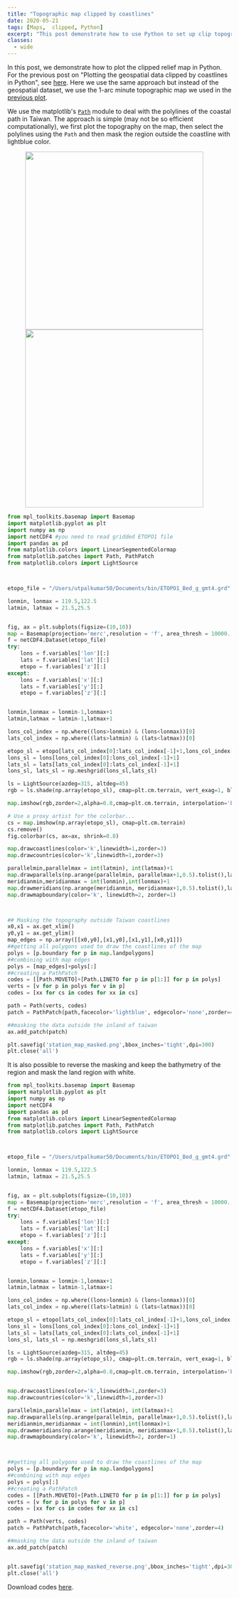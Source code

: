 ```yaml
---
title: "Topographic map clipped by coastlines"
date: 2020-05-21
tags: [Maps,  clipped, Python]
excerpt: "This post demonstrate how to use Python to set up clip topographic map based on coastlines."
classes:
  - wide
---
```

In this post, we demonstrate how to plot the clipped relief map in Python. For the previous post on "Plotting the geospatial data clipped by coastlines in Python", see [here](https://iescoders.com/plotting-the-geospatial-data-clipped-by-coastlines-in-python/). Here we use the same approach but instead of the geospatial dataset, we use the 1-arc minute topographic map we used in the [previous plot](https://www.earthinversion.com/Shaded-topo-map-python/). 

We use the matplotlib's [`Path`](https://matplotlib.org/3.2.1/tutorials/advanced/path_tutorial.html) module to deal with the polylines of the coastal path in Taiwan. The approach is simple (may not be so efficient computationally), we first plot the topography on the map, then select the polylines using the `Path` and then mask the region outside the coastline with lightblue color.


<figure class="half">
	<img width="400" src="{{ site.url }}{{ site.baseurl }}/images/station_map_masked.png">
    <img width="400" src="{{ site.url }}{{ site.baseurl }}/images/station_map_masked_reverse.png">
</figure>


```python
from mpl_toolkits.basemap import Basemap
import matplotlib.pyplot as plt
import numpy as np
import netCDF4 #you need to read gridded ETOPO1 file
import pandas as pd
from matplotlib.colors import LinearSegmentedColormap
from matplotlib.patches import Path, PathPatch
from matplotlib.colors import LightSource



etopo_file = "/Users/utpalkumar50/Documents/bin/ETOPO1_Bed_g_gmt4.grd"

lonmin, lonmax = 119.5,122.5
latmin, latmax = 21.5,25.5


fig, ax = plt.subplots(figsize=(10,10))
map = Basemap(projection='merc',resolution = 'f', area_thresh = 10000., llcrnrlon=lonmin, llcrnrlat=latmin,urcrnrlon=lonmax, urcrnrlat=latmax)
f = netCDF4.Dataset(etopo_file)
try:
    lons = f.variables['lon'][:]
    lats = f.variables['lat'][:]
    etopo = f.variables['z'][:]
except:
    lons = f.variables['x'][:]
    lats = f.variables['y'][:]
    etopo = f.variables['z'][:]


lonmin,lonmax = lonmin-1,lonmax+1
latmin,latmax = latmin-1,latmax+1

lons_col_index = np.where((lons>lonmin) & (lons<lonmax))[0]
lats_col_index = np.where((lats>latmin) & (lats<latmax))[0]

etopo_sl = etopo[lats_col_index[0]:lats_col_index[-1]+1,lons_col_index[0]:lons_col_index[-1]+1]
lons_sl = lons[lons_col_index[0]:lons_col_index[-1]+1]
lats_sl = lats[lats_col_index[0]:lats_col_index[-1]+1]
lons_sl, lats_sl = np.meshgrid(lons_sl,lats_sl)

ls = LightSource(azdeg=315, altdeg=45)
rgb = ls.shade(np.array(etopo_sl), cmap=plt.cm.terrain, vert_exag=1, blend_mode=ls.blend_soft_light)

map.imshow(rgb,zorder=2,alpha=0.8,cmap=plt.cm.terrain, interpolation='bilinear')

# Use a proxy artist for the colorbar...
cs = map.imshow(np.array(etopo_sl), cmap=plt.cm.terrain)
cs.remove()
fig.colorbar(cs, ax=ax, shrink=0.8)

map.drawcoastlines(color='k',linewidth=1,zorder=3)
map.drawcountries(color='k',linewidth=1,zorder=3)

parallelmin,parallelmax = int(latmin), int(latmax)+1
map.drawparallels(np.arange(parallelmin, parallelmax+1,0.5).tolist(),labels=[1,0,0,0],linewidth=0,fontsize=6)
meridianmin,meridianmax = int(lonmin),int(lonmax)+1
map.drawmeridians(np.arange(meridianmin, meridianmax+1,0.5).tolist(),labels=[0,0,0,1],linewidth=0,fontsize=6)
map.drawmapboundary(color='k', linewidth=2, zorder=1)



## Masking the topography outside Taiwan coastlines
x0,x1 = ax.get_xlim()
y0,y1 = ax.get_ylim() 
map_edges = np.array([[x0,y0],[x1,y0],[x1,y1],[x0,y1]])
##getting all polygons used to draw the coastlines of the map
polys = [p.boundary for p in map.landpolygons]
##combining with map edges
polys = [map_edges]+polys[:]
##creating a PathPatch
codes = [[Path.MOVETO]+[Path.LINETO for p in p[1:]] for p in polys]
verts = [v for p in polys for v in p]
codes = [xx for cs in codes for xx in cs]

path = Path(verts, codes)
patch = PathPatch(path,facecolor='lightblue', edgecolor='none',zorder=4)

##masking the data outside the inland of taiwan
ax.add_patch(patch)

plt.savefig('station_map_masked.png',bbox_inches='tight',dpi=300)
plt.close('all')
```


It is also possible to reverse the masking and keep the bathymetry of the region and mask the land region with white.


```python
from mpl_toolkits.basemap import Basemap
import matplotlib.pyplot as plt
import numpy as np
import netCDF4
import pandas as pd
from matplotlib.colors import LinearSegmentedColormap
from matplotlib.patches import Path, PathPatch
from matplotlib.colors import LightSource



etopo_file = "/Users/utpalkumar50/Documents/bin/ETOPO1_Bed_g_gmt4.grd"

lonmin, lonmax = 119.5,122.5
latmin, latmax = 21.5,25.5


fig, ax = plt.subplots(figsize=(10,10))
map = Basemap(projection='merc',resolution = 'f', area_thresh = 10000., llcrnrlon=lonmin, llcrnrlat=latmin,urcrnrlon=lonmax, urcrnrlat=latmax)
f = netCDF4.Dataset(etopo_file)
try:
    lons = f.variables['lon'][:]
    lats = f.variables['lat'][:]
    etopo = f.variables['z'][:]
except:
    lons = f.variables['x'][:]
    lats = f.variables['y'][:]
    etopo = f.variables['z'][:]


lonmin,lonmax = lonmin-1,lonmax+1
latmin,latmax = latmin-1,latmax+1

lons_col_index = np.where((lons>lonmin) & (lons<lonmax))[0]
lats_col_index = np.where((lats>latmin) & (lats<latmax))[0]

etopo_sl = etopo[lats_col_index[0]:lats_col_index[-1]+1,lons_col_index[0]:lons_col_index[-1]+1]
lons_sl = lons[lons_col_index[0]:lons_col_index[-1]+1]
lats_sl = lats[lats_col_index[0]:lats_col_index[-1]+1]
lons_sl, lats_sl = np.meshgrid(lons_sl,lats_sl)

ls = LightSource(azdeg=315, altdeg=45)
rgb = ls.shade(np.array(etopo_sl), cmap=plt.cm.terrain, vert_exag=1, blend_mode=ls.blend_soft_light)

map.imshow(rgb,zorder=2,alpha=0.8,cmap=plt.cm.terrain, interpolation='bilinear')


map.drawcoastlines(color='k',linewidth=1,zorder=3)
map.drawcountries(color='k',linewidth=1,zorder=3)

parallelmin,parallelmax = int(latmin), int(latmax)+1
map.drawparallels(np.arange(parallelmin, parallelmax+1,0.5).tolist(),labels=[1,0,0,0],linewidth=0,fontsize=6)
meridianmin,meridianmax = int(lonmin),int(lonmax)+1
map.drawmeridians(np.arange(meridianmin, meridianmax+1,0.5).tolist(),labels=[0,0,0,1],linewidth=0,fontsize=6)
map.drawmapboundary(color='k', linewidth=2, zorder=1)



##getting all polygons used to draw the coastlines of the map
polys = [p.boundary for p in map.landpolygons]
##combining with map edges
polys = polys[:]
##creating a PathPatch
codes = [[Path.MOVETO]+[Path.LINETO for p in p[1:]] for p in polys]
verts = [v for p in polys for v in p]
codes = [xx for cs in codes for xx in cs]

path = Path(verts, codes)
patch = PathPatch(path,facecolor='white', edgecolor='none',zorder=4)

##masking the data outside the inland of taiwan
ax.add_patch(patch)


plt.savefig('station_map_masked_reverse.png',bbox_inches='tight',dpi=300)
plt.close('all')
```

Download codes [here](https://github.com/earthinversion/Relief_map_clipped_by_coastlines).